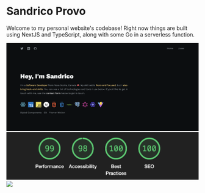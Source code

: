 # Sandrico Provo

Welcome to my personal website's codebase! Right now things are built using NextJS and TypeScript, along with some Go in a serverless function.

![](./public/images/homepage.png)
![](./public/images/lighthouse-scores.png)
![](./public/images/setup-vertical.jpg)
